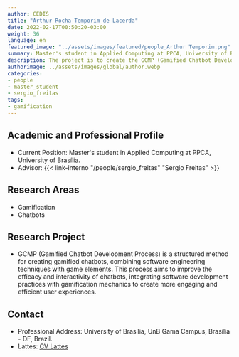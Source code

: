 ```yaml
---
author: CEDIS
title: "Arthur Rocha Temporim de Lacerda"
date: 2022-02-17T00:50:20-03:00
weight: 36
language: en
featured_image: "../assets/images/featured/people_Arthur Temporim.png"
summary: Master's student in Applied Computing at PPCA, University of Brasília.
description: The project is to create the GCMP (Gamified Chatbot Development Process), a structured method for creating gamified chatbots.
authorimage: ../assets/images/global/author.webp
categories: 
- people
- master_student
- sergio_freitas
tags: 
- gamification
---
```

## Academic and Professional Profile
- Current Position: Master's student in Applied Computing at PPCA, University of Brasília.
- Advisor: {{< link-interno "/people/sergio_freitas" "Sergio Freitas" >}}

## Research Areas
- Gamification
- Chatbots

## Research Project
- GCMP (Gamified Chatbot Development Process) is a structured method for creating gamified chatbots, combining software engineering techniques with game elements. This process aims to improve the efficacy and interactivity of chatbots, integrating software development practices with gamification mechanics to create more engaging and efficient user experiences.

## Contact
- Professional Address: University of Brasília, UnB Gama Campus, Brasília - DF, Brazil.
- Lattes: [CV Lattes](http://lattes.cnpq.br/7822013233737547)